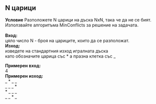 ## N царици
**Условие**
Разположете N царици на дъска NxN, така че да не се бият. <br>
Използвайте алгоритъма MinConflicts за решение на задачата. 
\
\
**Вход:** <br>цяло число N - броя на цариците, които да се разположат. <br>
**Изход:** <br>изведете на стандартния изход игралната дъска<br>
като обозначите царица със * а празна клетка със _ 

**Примерен вход:** <br>
4<br>
**Примерен изход:**<br>
_ * _ _<br>
_ _ _ *<br>
\* _ _ _<br>
_ _ * _<br>
